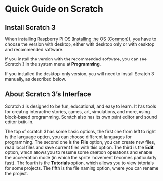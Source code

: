 # Quick Guide on Scratch

## Install Scratch 3

When installing Raspberry Pi OS ([Installing the OS (Common)](../preparation/Installing_the_OS(common).md)), you have to choose the version with desktop, either with desktop only or with desktop and recommended software.

If you install the version with the recommended software, you can see Scratch 3 in the system menu at **Programming**.

If you installed the desktop-only version, you will need to install Scratch 3 manually, as described below.







## About Scratch 3’s Interface

Scratch 3 is designed to be fun, educational, and easy to learn. It has tools for creating interactive stories, games, art, simulations, and more, using block-based programming. Scratch also has its own paint editor and sound editor built-in.

The top of scratch 3 has some basic options, the first one from left to right is the language option, you can choose different languages for programming. The second one is the **File** option, you can create new files, read local files and save current files with this option. The third is the **Edit** option, which allows you to resume some deletion operations and enable the acceleration mode (in which the sprite movement becomes particularly fast). The fourth is the **Tutorials** option, which allows you to view tutorials for some projects. The fifth is the file naming option, where you can rename the project.
